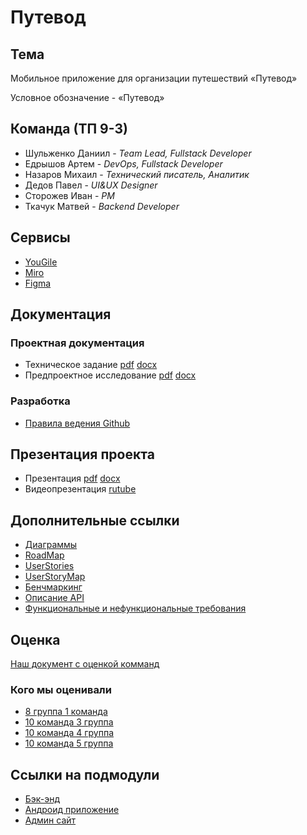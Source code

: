 # Путевод

## Тема

Мобильное приложение для организации путешествий «Путевод»

Условное обозначение -  «Путевод»

## Команда (ТП 9-3)
- Шульженко Даниил - _Team Lead,  Fullstack Developer_
- Едрышов Артем - _DevOps, Fullstack Developer_
- Назаров Михаил - _Технический писатель, Аналитик_
- Дедов Павел - _UI&UX Designer_
- Сторожев Иван - _PM_
- Ткачук Матвей - _Backend Developer_


## Сервисы
- [YouGile](https://ru.yougile.com/board/omhvp9x1qyhi)
- [Miro](https://miro.com/app/board/uXjVIYva4nE=/?share_link_id=394660775732)
- [Figma](https://www.figma.com/design/i1XMvFY416x6mRHShnTiae/%D0%9C%D0%B0%D0%BA%D0%B5%D1%82%D1%8B-%D1%8D%D0%BA%D1%80%D0%B0%D0%BD%D0%BE%D0%B2?node-id=0-1&t=V7XbBXds7FWrAqtp-1)

## Документация

### Проектная документация
- Техническое задание
[pdf](https://github.com/slash0t/travel-planner/blob/main/documentation/%D1%82%D0%B5%D1%85%D0%BD%D0%B8%D1%87%D0%B5%D1%81%D0%BA%D0%BE%D0%B5%20%D0%B7%D0%B0%D0%B4%D0%B0%D0%BD%D0%B8%D0%B5/TZ_OS.pdf) 
[docx](https://github.com/slash0t/travel-planner/blob/main/documentation/%D1%82%D0%B5%D1%85%D0%BD%D0%B8%D1%87%D0%B5%D1%81%D0%BA%D0%BE%D0%B5%20%D0%B7%D0%B0%D0%B4%D0%B0%D0%BD%D0%B8%D0%B5/TZ_OS.docx)
- Предпроектное исследование
[pdf](https://github.com/slash0t/travel-planner/blob/main/documentation/%D0%9F%D1%80%D0%B5%D0%B4%D0%BF%D1%80%D0%BE%D0%B5%D0%BA%D1%82%D0%BD%D0%BE%D0%B5%20%D0%B8%D1%81%D1%81%D0%BB%D0%B5%D0%B4%D0%BE%D0%B2%D0%B0%D0%BD%D0%B8%D0%B5.pdf) 
[docx](https://github.com/slash0t/travel-planner/blob/main/documentation/%D0%9F%D1%80%D0%B5%D0%B4%D0%BF%D1%80%D0%BE%D0%B5%D0%BA%D1%82%D0%BD%D0%BE%D0%B5%20%D0%B8%D1%81%D1%81%D0%BB%D0%B5%D0%B4%D0%BE%D0%B2%D0%B0%D0%BD%D0%B8%D0%B5.docx)

### Разработка
- [Правила ведения Github](https://app.weeek.net/s/pravila-vedeniya-github-document-Nzc3NTcxfDllODdjODlkLTIyOWYtNDk0ZS1hZmYwLTJiMjI2NjY3NWQ1Ng==)

## Презентация проекта
- Презентация
[pdf](https://github.com/slash0t/travel-planner/blob/main/presentation/Putevod.pdf)
[docx](https://github.com/slash0t/travel-planner/blob/main/presentation/Putevod.pptx)
- Видеопрезентация
[rutube](https://rutube.ru/video/private/67167c97d63c9ba0afe738ea44c91877/?r=wd&p=XMlqmLNEu18EGbV2LvDyBA)


## Дополнительные ссылки
- [Диаграммы](https://miro.com/app/board/uXjVIYva4nE=/?moveToWidget=3458764622661006601&cot=14)
- [RoadMap](https://miro.com/app/board/uXjVIYva4nE=/?moveToWidget=3458764622661121521&cot=14)
- [UserStories](https://docs.google.com/spreadsheets/d/1DPySmOftrjb9FkqHWJtX-5rHa66Ukl_cUHwk_9u7YXs/edit?gid=1267351248#gid=1267351248)
- [UserStoryMap](https://miro.com/app/board/uXjVIYva4nE=/?moveToWidget=3458764622661425411&cot=14)
- [Бенчмаркинг](https://docs.google.com/spreadsheets/d/1DPySmOftrjb9FkqHWJtX-5rHa66Ukl_cUHwk_9u7YXs/edit?gid=1962601056#gid=1962601056)
- [Описание API](https://editor.swagger.io/?url=https://gist.githubusercontent.com/slash0t/27959b723b00113040c967887504ea0b/raw/da622d64545e38f3f41f147ce7dcc1bee5a34b2f/api.yaml)
- [Функциональные и нефункциональные требования](https://docs.google.com/document/d/15YP0tpKJv_j8BYXxnkmJblgaujJrukchXS15Wi_iMo8/edit?usp=sharing)

## Оценка

[Наш документ с оценкой комманд](https://docs.google.com/spreadsheets/d/1r0d4p1zC7OP8LEB67lbr-8OgCol07Izh5Jgnb7KLjRo/edit?usp=sharing)

### Кого мы оценивали

- [8 группа 1 команда](https://github.com/mxnmiraii/Vkatun)
- [10 команда 3 группа](https://github.com/git-company-tp10-1/main)
- [10 команда 4 группа](https://github.com/LUFFPUFF/TPProduct)
- [10 команда 5 группа](https://github.com/wizado7/MoneyGuard)

## Ссылки на подмодули
- [Бэк-энд](https://github.com/slash0t/travel-planner-backend)
- [Андроид приложение](https://github.com/slash0t/travel-planner-android)
- [Админ сайт](https://github.com/slash0t/travel-planner-admin)
